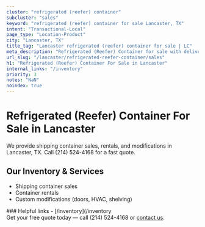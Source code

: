 ```yaml
---
cluster: "refrigerated (reefer) container"
subcluster: "sales"
keyword: "refrigerated (reefer) container for sale Lancaster, TX"
intent: "Transactional-Local"
page_type: "Location-Product"
city: "Lancaster, TX"
title_tag: "Lancaster refrigerated (reefer) container for sale | LC"
meta_description: "Refrigerated (Reefer) Container for sale with delivery in Lancaster, TX. LC Container — local Since 2003. Get pricing today."
url_slug: "/lancaster/refrigerated-reefer-container/sales"
h1: "Refrigerated (Reefer) Container For Sale in Lancaster"
internal_links: "/inventory"
priority: 3
notes: "NaN"
noindex: true
---
```


# Refrigerated (Reefer) Container For Sale in Lancaster

We provide shipping container sales, rentals, and modifications in Lancaster, TX. Call (214) 524-4168 for a fast quote.

## Our Inventory & Services
- Shipping container sales
- Container rentals
- Custom modifications (doors, HVAC, shelving)

<div data-section="internal-links">
### Helpful links
- [/inventory](/inventory
</div>

<div data-section="cta">
Get your free quote today — call (214) 524-4168 or <a href="/contact">contact us</a>.
</div>

<script type="application/ld+json">{"@context":"https://schema.org","@type":"FAQPage","mainEntity":[{"@type":"Question","name":"How much does delivery cost in Lancaster, TX?","acceptedAnswer":{"@type":"Answer","text":"Delivery costs vary by distance and container size. Most deliveries in Lancaster, TX range from $150-$300. Call (214) 524-4168 for an exact quote based on your specific location."}},{"@type":"Question","name":"Do you offer financing or payment plans?","acceptedAnswer":{"@type":"Answer","text":"We accept major credit cards, checks, and can discuss commercial terms for bulk purchases. Call (214) 524-4168 to discuss options."}},{"@type":"Question","name":"Can you customize containers in Lancaster, TX?","acceptedAnswer":{"@type":"Answer","text":"Yes — we perform modifications like doors, HVAC, insulation, and shelving. Request a custom quote at (214) 524-4168 or via our contact form."}}]}</script>
